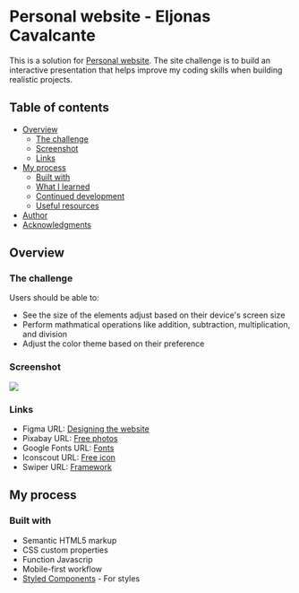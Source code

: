 # Personal website - Eljonas Cavalcante

This is a solution for [Personal website](https://www.frontendmentor.io/challenges/calculator-app-9lteq5N29). The  site challenge is to build an interactive presentation that helps improve my coding skills when building realistic projects.



## Table of contents

- [Overview](#overview)
  - [The challenge](#the-challenge)
  - [Screenshot](#screenshot)
  - [Links](#links)
- [My process](#my-process)
  - [Built with](#built-with)
  - [What I learned](#what-i-learned)
  - [Continued development](#continued-development)
  - [Useful resources](#useful-resources)
- [Author](#author)
- [Acknowledgments](#acknowledgments)


## Overview

### The challenge

Users should be able to:

- See the size of the elements adjust based on their device's screen size
- Perform mathmatical operations like addition, subtraction, multiplication, and division
- Adjust the color theme based on their preference


### Screenshot

![](./screenshot.jpg)



### Links

- Figma URL: [Designing the website](https://www.figma.com/)
- Pixabay URL: [Free photos](https://pixabay.com/pt/)
- Google Fonts URL: [Fonts](https://fonts.google.com/)
- Iconscout URL: [Free icon](https://your-live-site-url.com)
- Swiper URL: [Framework](https://swiperjs.com/)

## My process

### Built with

- Semantic HTML5 markup
- CSS custom properties
- Function Javascrip
- Mobile-first workflow
- [Styled Components](https://styled-components.com/) - For styles




